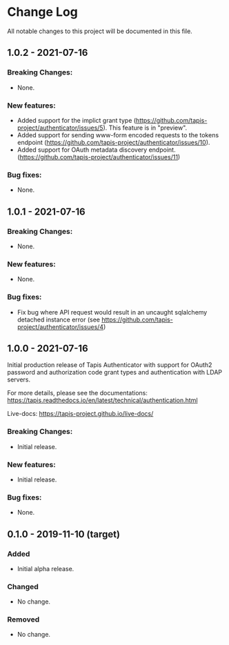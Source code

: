 # Change Log
All notable changes to this project will be documented in this file.

## 1.0.2 - 2021-07-16
### Breaking Changes:
- None.

### New features:
- Added support for the implict grant type (https://github.com/tapis-project/authenticator/issues/5). This feature is in "preview".
- Added support for sending www-form encoded requests to the tokens endpoint (https://github.com/tapis-project/authenticator/issues/10). 
- Added support for OAuth metadata discovery endpoint. (https://github.com/tapis-project/authenticator/issues/11)

### Bug fixes:
- None.


## 1.0.1 - 2021-07-16
### Breaking Changes:
- None.

### New features:
- None.

### Bug fixes:
- Fix bug where API request would result in an uncaught sqlalchemy detached instance error (see https://github.com/tapis-project/authenticator/issues/4)


## 1.0.0 - 2021-07-16
Initial production release of Tapis Authenticator with support for OAuth2 password 
and authorization code grant types and authentication with LDAP servers.

For more details, please see the documentations: https://tapis.readthedocs.io/en/latest/technical/authentication.html

Live-docs: https://tapis-project.github.io/live-docs/

### Breaking Changes:
- Initial release.

### New features:
 - Initial release.

### Bug fixes:
- None.


## 0.1.0 - 2019-11-10 (target)
### Added
- Initial alpha release.

### Changed
- No change.

### Removed
- No change.
